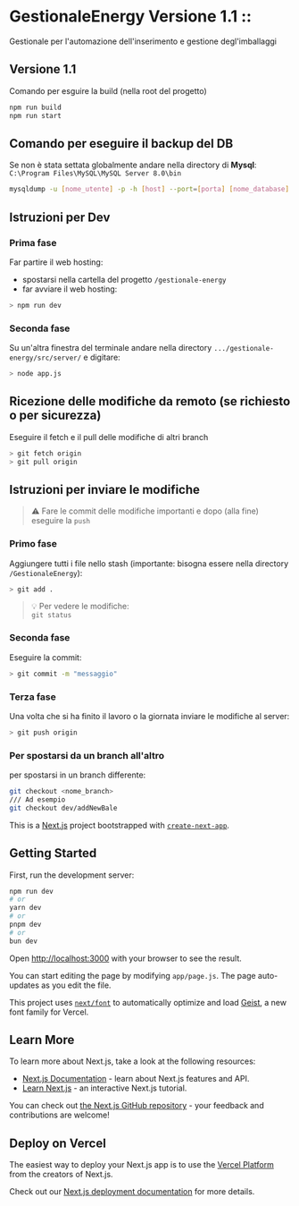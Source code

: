 # GestionaleEnergy Versione 1.1 ::
Gestionale per l'automazione dell'inserimento e gestione degl'imballaggi 

## Versione 1.1

Comando per esguire la build (nella root del progetto)
```sh
npm run build
npm run start
```

## Comando per eseguire il backup del DB

Se non è stata settata globalmente andare nella directory di **Mysql**: \
`C:\Program Files\MySQL\MySQL Server 8.0\bin`

```bash
mysqldump -u [nome_utente] -p -h [host] --port=[porta] [nome_database] > [path\to\backup\file.sql]
```

## Istruzioni per Dev

### Prima fase

Far partire il web hosting:
- spostarsi nella cartella del progetto `/gestionale-energy`
- far avviare il web hosting:
```bash
> npm run dev
```

### Seconda fase 

Su un'altra finestra del terminale andare nella directory `.../gestionale-energy/src/server/` e digitare:
```bash
> node app.js
```

## Ricezione delle modifiche da remoto (se richiesto o per sicurezza)

Eseguire il fetch e il pull delle modifiche di altri branch
```bash
> git fetch origin
> git pull origin
```

## Istruzioni per inviare le modifiche

> :warning: Fare le commit delle modifiche importanti e dopo (alla fine) eseguire la `push`


### Primo fase

Aggiungere tutti i file nello stash (importante: bisogna essere nella directory `/GestionaleEnergy`):
```bash
> git add .
```

> :bulb: Per vedere le modifiche: \
> `git status`

### Seconda fase

Eseguire la commit:
```bash
> git commit -m "messaggio"
```

### Terza fase

Una volta che si ha finito il lavoro o la giornata inviare le modifiche al server:
```bash
> git push origin
```

### Per spostarsi da un branch all'altro

per spostarsi in un branch differente:
```bash
git checkout <nome_branch>
/// Ad esempio
git checkout dev/addNewBale
```

This is a [Next.js](https://nextjs.org) project bootstrapped with [`create-next-app`](https://github.com/vercel/next.js/tree/canary/packages/create-next-app).

## Getting Started

First, run the development server:

```bash
npm run dev
# or
yarn dev
# or
pnpm dev
# or
bun dev
```

Open [http://localhost:3000](http://localhost:3000) with your browser to see the result.

You can start editing the page by modifying `app/page.js`. The page auto-updates as you edit the file.

This project uses [`next/font`](https://nextjs.org/docs/app/building-your-application/optimizing/fonts) to automatically optimize and load [Geist](https://vercel.com/font), a new font family for Vercel.

## Learn More

To learn more about Next.js, take a look at the following resources:

- [Next.js Documentation](https://nextjs.org/docs) - learn about Next.js features and API.
- [Learn Next.js](https://nextjs.org/learn) - an interactive Next.js tutorial.

You can check out [the Next.js GitHub repository](https://github.com/vercel/next.js) - your feedback and contributions are welcome!

## Deploy on Vercel

The easiest way to deploy your Next.js app is to use the [Vercel Platform](https://vercel.com/new?utm_medium=default-template&filter=next.js&utm_source=create-next-app&utm_campaign=create-next-app-readme) from the creators of Next.js.

Check out our [Next.js deployment documentation](https://nextjs.org/docs/app/building-your-application/deploying) for more details.
